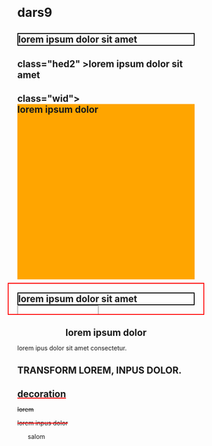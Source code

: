# dars9

<!DOCTYPE html>
<html lang="en">
<head>
    <meta charset="UTF-8">
    <meta name="viewport" content="width=device-width, initial-scale=1.0">
    <title>Document</title>
    <style>
       * {
    padding: o;
    margin: 0;
    box-sizing: border-box;
      }
  body {
    margin: 20px;
         }
  .hed1 {
    border: 2px solid #000;
     margin-buttom: 200px;
    }
  .hed2 {
    width: 500px;
    background-color: red;
    }
  .wid {
    background-color: blue;
    }
  .max {
    background-color: orange;
    max-width: 500px;
    margin: auto;
       height: 400px;
    }
  .pol {
    outline-style: dashed;
    outline-width: 2px;
    outlini-color: red ;
    outline:2px solid red;
    outline-offset: 20px ;
    border: 2px solid #000;
    }
  .inp {
    outline: none;
    }
  .text {
    text-align: left;
    text-align: right;
    text-align: center;
    }
  .par {
    text-indent: 50px ;
    letter-spacing: 20px;
    word-spacing: 40px;
    white-space: nowrap;
    }
  .tr {
    text-transform: lowercase ;
    text-transform: capitalize ;
    text-transform: uppercase ;
    }
  .dec {
    text-decoration-color: rgb(0, 255, 60);
    text-decoration-line: lone-threungh;
    text-decoration-thickness: 4px;
    text-decoration: underline;
    text-decoration:2px underline red;
    }
  a {
    text-decoration:2px line-through red;
    }
  ul {
    list-style: none;
    }
    </style>
</head>
<body>
     <h2 class="hed1">lorem ipsum dolor sit amet</h2>
     <h2> class="hed2" >lorem ipsum dolor sit amet</h2>
  
  <div class="con">
    <h2> class="wid"><width</h2>
  </div>
  
  <h2 class="max">lorem ipsum dolor</h2>
  
  

  <h2 class="pol">lorem ipsum dolor sit amet</h2>
  <input class="inp" type="text">
  <h2 class="text">lorem ipsum dolor</h2>
  <p class"par">lorem ipus dolor sit amet consectetur.</p>
  
  <h2 class="tr"> transform lorem, inpus dolor.</h2>
  
  <h2 class="dec">decoration</h2>
  
  <del>lorem</del>
  
  <a href="">lorem inpus dolor</a>

  <ul>
    <li>salom</li>
  </ul> 
  
</body>
</html>
